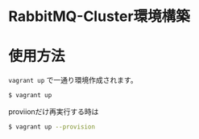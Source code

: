RabbitMQ-Cluster環境構築
===

# 使用方法
`vagrant up` で一通り環境作成されます。
```bash
$ vagrant up
```

proviionだけ再実行する時は
```bash
$ vagrant up --provision
```
